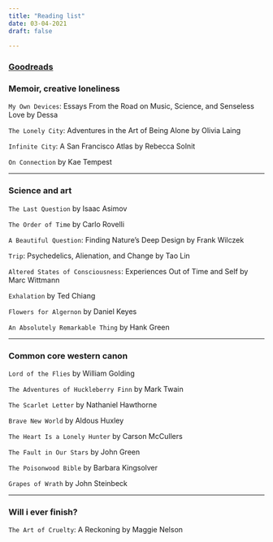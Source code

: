 ```yaml
---
title: "Reading list"
date: 03-04-2021
draft: false
 
---
```

### [Goodreads](https://www.goodreads.com/user/show/95035621-kha-huynh)  
 
### Memoir, creative loneliness

`My Own Devices`: Essays From the Road on Music, Science, and Senseless Love by Dessa

`The Lonely City`: Adventures in the Art of Being Alone by Olivia Laing

`Infinite City`: A San Francisco Atlas by Rebecca Solnit

`On Connection` by Kae Tempest

---
### Science and art

`The Last Question` by Isaac Asimov

`The Order of Time` by Carlo Rovelli

`A Beautiful Question`: Finding Nature’s Deep Design by Frank Wilczek

`Trip`: Psychedelics, Alienation, and Change by Tao Lin

`Altered States of Consciousness`: Experiences Out of Time and Self by Marc Wittmann

`Exhalation` by Ted Chiang

`Flowers for Algernon` by Daniel Keyes

`An Absolutely Remarkable Thing` by Hank Green

---
### Common core western canon

`Lord of the Flies` by William Golding

`The Adventures of Huckleberry Finn` by Mark Twain

`The Scarlet Letter` by Nathaniel Hawthorne

`Brave New World` by Aldous Huxley

`The Heart Is a Lonely Hunter` by Carson McCullers

`The Fault in Our Stars` by John Green

`The Poisonwood Bible` by Barbara Kingsolver

`Grapes of Wrath` by John Steinbeck

---
### Will i ever finish?

`The Art of Cruelty`: A Reckoning by Maggie Nelson
